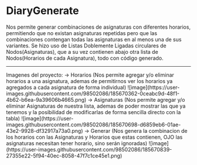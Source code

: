# DiaryGenerate
Nos permite generar combinaciones de asignaturas con diferentes horarios, permitiendo que no existan asignaturas repetidas pero que las combinaciones contengan todas las asignaturas en al menos una de sus variantes.
Se hizo uso de Listas Doblemente Ligadas circulares de Nodos(Asignaturas), que a su vez contienen abajo otra lista de Nodos(Horarios de cada Asignatura), todo con código generado.
<hr>
Imagenes del proyecto:
-> Horarios (Nos permite agregar y/o eliminar horarios a una asignatura, ademas de permitirnos ver los horarios ya agregados a cada asignatura de forma individual)
![image](https://user-images.githubusercontent.com/98502086/185670362-0ceabc9d-48f1-4b62-b6ea-9a39606b4665.png)
-> Asignaturas (Nos permite agregar y/o eliminar Asignaturas de nuestra lista, ademas de poder mostrar las que ya tenemos y la posibilidad de modificarlas de forma sencilla directo con la tabla)
![image](https://user-images.githubusercontent.com/98502086/185670698-d6859eb6-01ae-43e2-9928-df32917a73a0.png)
-> Generar (Nos genera la combinacion de los horarios con las Asignaturas y Horarios que estas contienen, OJO las asignaturas necesitan tener horario, sino serán ignoradas)
![image](https://user-images.githubusercontent.com/98502086/185670839-27355e22-5f94-40ec-8058-47f7c1ce45e1.png)
